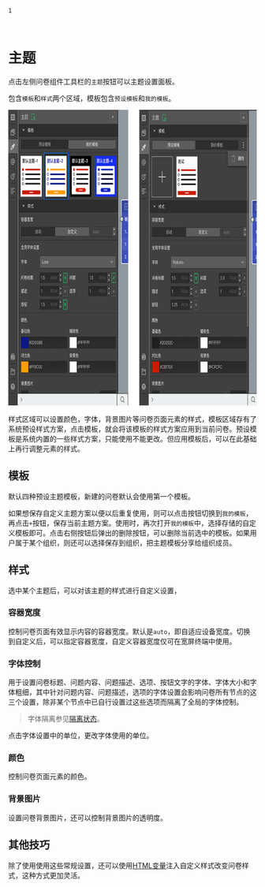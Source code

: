 ```index
1
```
```tag

```
```summary
```
# 主题

点击左侧问卷组件工具栏的`主题`按钮可以主题设置面板。

包含`模板`和`样式`两个区域，模板包含`预设模板`和`我的模板`。

<img src='./images/theme-kit.png' height='600'>

样式区域可以设置颜色，字体，背景图片等问卷页面元素的样式，模板区域存有了系统预设样式方案，点击模板，就会将该模板的样式方案应用到当前问卷。预设模板是系统内置的一些样式方案，只能使用不能更改。但应用模板后，可以在此基础上再行调整元素的样式。

## 模板
默认四种预设主题模板，新建的问卷默认会使用第一个模板。

如果想保存自定义主题方案以便以后重复使用，则可以点击按钮切换到`我的模板`，再点击`+`按钮，保存当前主题方案。使用时，再次打开`我的模板`中，选择存储的自定义模板即可。点击右侧按钮后弹出的删除按钮，可以删除当前选中的模板。如果用户属于某个组织，则还可以选择保存到组织，把主题模板分享给组织成员。

## 样式
选中某个主题后，可以对该主题的样式进行自定义设置，

### 容器宽度
控制问卷页面有效显示内容的容器宽度。默认是`auto`，即自适应设备宽度。切换到自定义后，可以指定容器宽度，自定义容器宽度仅可在宽屏终端中使用。

### 字体控制
用于设置问卷标题、问题内容、问题描述、选项、按钮文字的字体、字体大小和字体粗细，其中针对问题内容、问题描述，选项的字体设置会影响问卷所有节点的这三个设置，除非某个节点中已自行设置过这些选项而隔离了全局的字体控制。

> 字体隔离参见[隔离状态](../node-setting/layout.md#自定义字体尺寸)。

点击字体设置中的单位，更改字体使用的单位。

### 颜色
控制问卷页面元素的颜色。

### 背景图片
设置问卷背景图片，还可以控制背景图片的透明度。

## 其他技巧
除了使用使用这些常规设置，还可以使用[HTML变量](../variable/html-type.md)注入自定义样式改变问卷样式，这种方式更加灵活。



